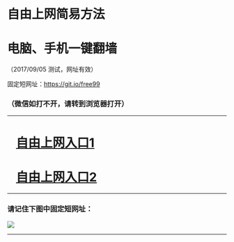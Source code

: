 ﻿# 自由上网简易方法

# 电脑、手机一键翻墙

（2017/09/05 测试，网址有效）

固定短网址：https://git.io/free99

### （微信如打不开，请转到浏览器打开）


***





# &nbsp;&nbsp; <a href="http://ft3090120364.fwq-tz1001.xyz/fwqtz01.html?t=09050017814 " target="_blank">自由上网入口1</a>
# &nbsp;&nbsp; <a href="http://ft2926522269.fwq-tz1002.xyz/fwqtz02.html?t=09050018024 " target="_blank">自由上网入口2</a>
***

### 请记住下图中固定短网址：

<img src="https://s3-us-west-2.amazonaws.com/fwq-1001/yjfq-20170905okok.png" /> 


***

